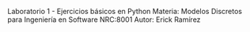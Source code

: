 Laboratorio 1 - Ejercicios básicos en Python
Materia: Modelos Discretos para Ingeniería en Software
NRC:8001
Autor: Erick Ramírez
